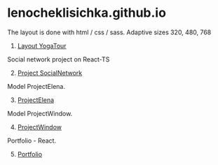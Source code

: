 
# lenocheklisichka.github.io

The layout is done with html / css / sass.
Adaptive sizes 320, 480, 768

1. [Layout YogaTour](https://lenocheklisichka.github.io/yogaTour/)



 Social network project on React-TS

2. [Project SocialNetwork](https://lenocheklisichka.github.io/soc-network/)



Model ProjectElena.

3. [ProjectElena](https://lenocheklisichka.github.io/projectElena/)


Model ProjectWindow.

4. [ProjectWindow](https://lenocheklisichka.github.io/projectWindow/)


 Portfolio - React.

5. [Portfolio](https://lenocheklisichka.github.io/portfolio/)
